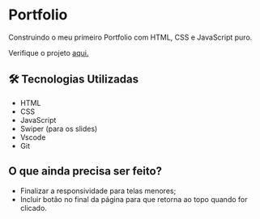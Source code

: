 # Portfolio
 Construindo o meu primeiro Portfolio com HTML, CSS e JavaScript puro.

 Verifique o projeto <a href="https://portfolio-kenia.vercel.app" target="_blank">aqui.</a>


 ## 🛠️ Tecnologias Utilizadas
 
 - HTML
 - CSS
 - JavaScript
 - Swiper (para os slides) 
 - Vscode
 - Git
 
## O que ainda precisa ser feito?

- Finalizar a responsividade para telas menores;
- Incluir botão no final da página para que retorna ao topo quando for clicado.
